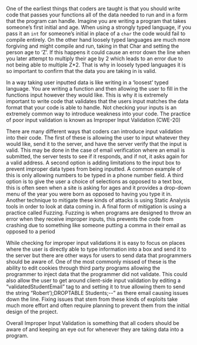 One of the earliest things that coders are taught is that you should write code that passes your functions all of the data needed to run and in a form that the program can handle. Imagine you are writing a program that takes someone’s first initial and age. When using a strongly typed language, if you pass it an `int` for someone’s initial in place of a `char` the code would fail to compile entirely. On the other hand loosely typed languages are much more forgiving and might compile and run, taking in that Char and setting the person age to ‘Z’. If this happens it could cause an error down the line when you later attempt to multiply their age by 2 which leads to an error due to not being able to multiple Z*2. That is why in loosely typed languages it is so important to confirm that the data you are taking in is valid.

In a way taking user inputted data is like writing in a ‘loosest’ typed language. You are writing a function and then allowing the user to fill in the functions input however they would like. This is why it is extremely important to write code that validates that the users input matches the data format that your code is able to handle. Not checking your inputs is an extremely common way to introduce weakness into your code. The practice of poor input validation is known as Improper Input Validation (CWE-20)

There are many different ways that coders can introduce input validation into their code. The first of these is allowing the user to input whatever they would like, send it to the server, and have the server verify that the input is valid. This may be done in the case of email verification where an email is submitted, the server tests to see if it responds, and if not, it asks again for a valid address. A second option is adding limitations to the input box to prevent improper data types from being inputted. A common example of this is only allowing numbers to be typed in a phone number field. A third option is to give the user a choice of selections as opposed to a text box, this is often seen when a site is asking for ages and it provides a drop-down menu of the year you were born as opposed to having you type it in. Another technique to mitigate these kinds of attacks is using Static Analysis tools in order to look at data coming in. A final form of mitigation is using a practice called Fuzzing. Fuzzing is when programs are designed to throw an error when they receive improper inputs, this prevents the code from crashing due to something like someone putting a comma in their email as opposed to a period

While checking for improper input validations it is easy to focus on places where the user is directly able to type information into a box and send it to the server but there are other ways for users to send data that programmers should be aware of. One of the most commonly missed of these is the ability to edit cookies through third party programs allowing the programmer to inject data that the programmer did not validate. This could also allow the user to get around client-side input validation by editing a “validatedStudentEmail” tag to and setting it to true allowing them to send the string “Robert’);DROPTABLE Students;--” as there email causing issues down the line. Fixing issues that stem from these kinds of exploits take much more effort and often require planning to prevent them from the initial design of the project. 

Overall Improper Input Validation is something that all coders should be aware of and keeping an eye out for whenever they are taking data into a program. 